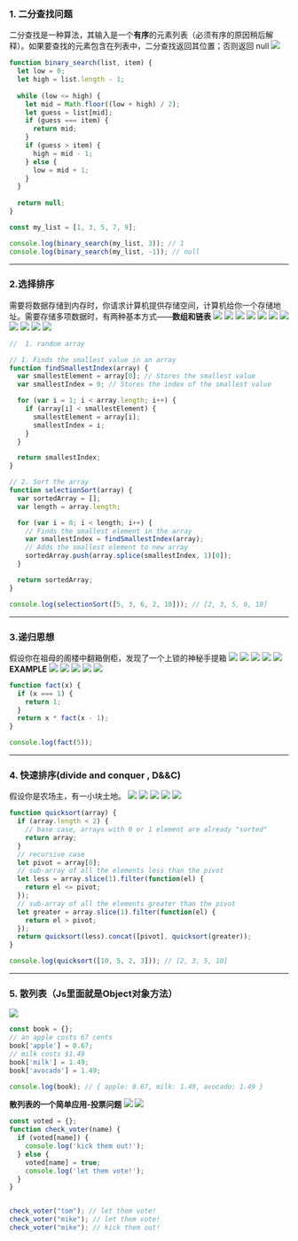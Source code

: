 ### 1. 二分查找问题
二分查找是一种算法，其输入是一个**有序**的元素列表（必须有序的原因稍后解释）。如果要查找的元素包含在列表中，二分查找返回其位置；否则返回 null 
![](img/2020-04-04-19-19-59.png)
```javascript
function binary_search(list, item) {
  let low = 0;
  let high = list.length - 1;
  
  while (low <= high) {
    let mid = Math.floor((low + high) / 2);
    let guess = list[mid];
    if (guess === item) {
      return mid;
    }
    if (guess > item) {
      high = mid - 1;
    } else {
      low = mid + 1;
    }
  }
  
  return null;
}

const my_list = [1, 3, 5, 7, 9];

console.log(binary_search(my_list, 3)); // 1
console.log(binary_search(my_list, -1)); // null
```
************************************************************************

### 2.选择排序
需要将数据存储到内存时，你请求计算机提供存储空间，计算机给你一个存储地址。需要存储多项数据时，有两种基本方式——**数组和链表**
![](img/2020-04-04-19-26-06.png)
![](img/2020-03-26-21-42-16.png)
![](img/2020-03-26-21-43-43.png)
![](img/2020-03-26-21-45-53.png)
![](img/2020-03-26-21-46-35.png)
![](img/2020-03-26-21-47-11.png)
![](img/2020-03-26-21-48-47.png)
![](img/2020-03-26-21-50-36.png)
![](img/2020-03-26-21-51-23.png)
![](img/2020-03-26-21-52-08.png)
![](img/2020-03-27-20-56-42.png)
```javascript
//  1. random array

// 1. Finds the smallest value in an array
function findSmallestIndex(array) {
  var smallestElement = array[0]; // Stores the smallest value
  var smallestIndex = 0; // Stores the index of the smallest value

  for (var i = 1; i < array.length; i++) {
    if (array[i] < smallestElement) {
      smallestElement = array[i];
      smallestIndex = i;
    }
  }

  return smallestIndex;
}

// 2. Sort the array
function selectionSort(array) {
  var sortedArray = [];
  var length = array.length;

  for (var i = 0; i < length; i++) {
    // Finds the smallest element in the array 
    var smallestIndex = findSmallestIndex(array);
    // Adds the smallest element to new array
    sortedArray.push(array.splice(smallestIndex, 1)[0]);
  }

  return sortedArray;
}

console.log(selectionSort([5, 3, 6, 2, 10])); // [2, 3, 5, 6, 10]

```
**********************************************************************
### 3.递归思想
假设你在祖母的阁楼中翻箱倒柜，发现了一个上锁的神秘手提箱
![](img/2020-04-04-19-41-17.png)
![](img/2020-04-04-19-42-18.png)
![](img/2020-04-04-19-42-37.png)
![](img/2020-04-04-19-43-23.png)
![](img/2020-04-04-19-45-13.png)
**EXAMPLE**
![](img/2020-03-27-18-41-07.png)
![](img/2020-03-27-18-43-46.png)
![](img/2020-03-27-18-44-06.png)
![](img/2020-03-27-18-44-52.png)
![](img/2020-03-27-18-45-26.png)
```javascript
function fact(x) {
  if (x === 1) {
    return 1;
  }
  return x * fact(x - 1);
}

console.log(fact(5));
```
***********************************************************************
### 4. 快速排序(divide and conquer , D&&C)
假设你是农场主，有一小块土地。
![](img/2020-04-04-19-51-02.png)
![](img/2020-04-04-19-51-24.png)
![](img/2020-03-27-20-01-55.png)
![](img/2020-03-27-20-04-24.png)
![](img/2020-03-27-20-04-46.png)
```javascript
function quicksort(array) {
  if (array.length < 2) {
    // base case, arrays with 0 or 1 element are already "sorted"
    return array;
  }
  // recursive case
  let pivot = array[0];
  // sub-array of all the elements less than the pivot
  let less = array.slice(1).filter(function(el) {
    return el <= pivot;
  });
  // sub-array of all the elements greater than the pivot
  let greater = array.slice(1).filter(function(el) {
    return el > pivot;
  });
  return quicksort(less).concat([pivot], quicksort(greater));
}

console.log(quicksort([10, 5, 2, 3])); // [2, 3, 5, 10]
```
**********************************************************************

### 5. 散列表（Js里面就是Object对象方法）
![](img/2020-04-04-19-58-06.png)
```js
const book = {};
// an apple costs 67 cents
book['apple'] = 0.67;
// milk costs $1.49
book['milk'] = 1.49;
book['avocado'] = 1.49;

console.log(book); // { apple: 0.67, milk: 1.49, avocado: 1.49 }
```
**散列表的一个简单应用-投票问题**
![](img/2020-04-04-20-01-44.png)
![](img/2020-04-04-20-02-21.png)
```js
const voted = {};
function check_voter(name) {
  if (voted[name]) {
    console.log('kick them out!');
  } else {
    voted[name] = true;
    console.log('let them vote!');
  }
}


check_voter("tom"); // let them vote!
check_voter("mike"); // let them vote!
check_voter("mike"); // kick them out!
```




